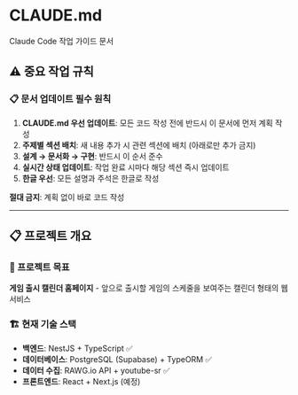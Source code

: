 # CLAUDE.md

Claude Code 작업 가이드 문서

## ⚠️ 중요 작업 규칙

### 📋 문서 업데이트 필수 원칙
1. **CLAUDE.md 우선 업데이트**: 모든 코드 작성 전에 반드시 이 문서에 먼저 계획 작성
2. **주제별 섹션 배치**: 새 내용 추가 시 관련 섹션에 배치 (아래로만 추가 금지)
3. **설계 → 문서화 → 구현**: 반드시 이 순서 준수
4. **실시간 상태 업데이트**: 작업 완료 시마다 해당 섹션 즉시 업데이트
5. **한글 우선**: 모든 설명과 주석은 한글로 작성

**절대 금지**: 계획 없이 바로 코드 작성

---

## 📋 프로젝트 개요

### 🎯 프로젝트 목표
**게임 출시 캘린더 홈페이지** - 앞으로 출시할 게임의 스케줄을 보여주는 캘린더 형태의 웹서비스



### 🏗️ 현재 기술 스택
- **백엔드**: NestJS + TypeScript ✅
- **데이터베이스**: PostgreSQL (Supabase) + TypeORM ✅
- **데이터 수집**: RAWG.io API + youtube-sr ✅
- **프론트엔드**: React + Next.js (예정)


